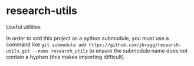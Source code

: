 # research-utils
Useful utilities

In order to add this project as a python submodule, you must use a command like
`git submodule add https://github.com/jbragg/research-utils.git --name research_utils` to ensure
the submodule name does not contain a hyphen (this makes importing difficult).
